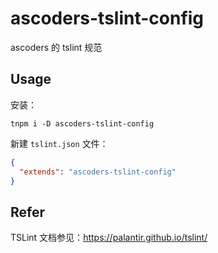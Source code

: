# ascoders-tslint-config

ascoders 的 tslint 规范

## Usage

安装：
```
tnpm i -D ascoders-tslint-config
```

新建 `tslint.json` 文件：
```json
{
  "extends": "ascoders-tslint-config"
}
```

## Refer
TSLint 文档参见：https://palantir.github.io/tslint/
